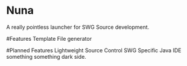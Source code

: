 # Nuna
A really pointless launcher for SWG Source development.

#Features
Template File generator

#Planned Features
Lightweight Source Control
SWG Specific Java IDE
something something dark side.
